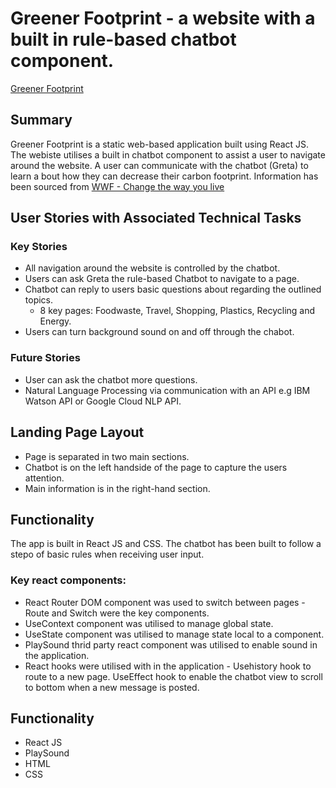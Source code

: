 # Greener Footprint - a website with a built in rule-based chatbot component. 

[Greener Footprint](greenerfootprint.surge.sh)

## Summary

Greener Footprint is a static web-based application built using React JS. The webiste utilises a built in chatbot component to assist a user to navigate around the website. A user can communicate with the chatbot (Greta) to learn a bout how they can decrease their carbon footprint. Information has been sourced from [WWF - Change the way you live](https://www.wwf.org.au/get-involved/change-the-way-you-live#gs.731cqt)

## User Stories with Associated Technical Tasks

### Key Stories

* All navigation around the website is controlled by the chatbot. 
* Users can ask Greta the rule-based Chatbot to navigate to a page. 
* Chatbot can reply to users basic questions about regarding the outlined topics. 
  * 8 key pages: Foodwaste, Travel, Shopping, Plastics, Recycling and Energy. 
* Users can turn background sound on and off through the chabot. 

### Future Stories 

* User can ask the chatbot more questions. 
* Natural Language Processing via communication with an API e.g IBM Watson API or Google Cloud NLP API. 

## Landing Page Layout 

* Page is separated in two main sections. 
* Chatbot is on the left handside of the page to capture the users attention. 
* Main information is in the right-hand section. 

## Functionality 
The app is built in React JS and CSS. The chatbot has been built to follow a stepo of basic rules when receiving user input.

### Key react components: 
* React Router DOM component was used to switch between pages - Route and Switch were the key components. 
* UseContext component was utilised to manage global state. 
* UseState component was utilised to manage state local to a component.  
* PlaySound thrid party react component was utilised to enable sound in the application. 
* React hooks were utilised with in the application - Usehistory hook to route to a new page. UseEffect hook to enable the chatbot view to scroll to bottom when a new message is posted. 


## Functionality 
* React JS
* PlaySound 
* HTML
* CSS
